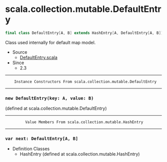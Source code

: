 
#                    scala.collection.mutable.DefaultEntry                    #

```scala
final class DefaultEntry[A, B] extends HashEntry[A, DefaultEntry[A, B]] with Serializable
```

Class used internally for default map model.

* Source
  * [DefaultEntry.scala](https://github.com/scala/scala/tree/6d09a1ba5f/src/library/scala/collection/mutable/DefaultEntry.scala#L1)
* Since
  * 2.3


--------------------------------------------------------------------------------
        Instance Constructors From scala.collection.mutable.DefaultEntry
--------------------------------------------------------------------------------


### `new DefaultEntry(key: A, value: B)`                                     ###

(defined at scala.collection.mutable.DefaultEntry)


--------------------------------------------------------------------------------
             Value Members From scala.collection.mutable.HashEntry
--------------------------------------------------------------------------------


### `var next: DefaultEntry[A, B]`                                           ###

* Definition Classes
  * HashEntry
(defined at scala.collection.mutable.HashEntry)

